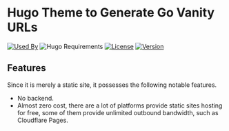 # Hugo Theme to Generate Go Vanity URLs

[![Used By](https://flat.badgen.net/github/dependents-repo/hugomods/go-vanity-urls?icon=github&label=used+by&color=green)](https://github.com/hugomods/go-vanity-urls/network/dependents)
![Hugo Requirements](https://img.shields.io/badge/dynamic/json?color=important&label=requirements&query=requirements&logo=hugo&style=flat-square&url=https://api.razonyang.com/v1/hugo/modules/github.com/hugomods/go-vanity-urls)
[![License](https://flat.badgen.net/github/license/hugomods/go-vanity-urls)](https://github.com/hugomods/go-vanity-urls/blob/main/LICENSE)
[![Version](https://flat.badgen.net/github/tag/hugomods/go-vanity-urls)](https://github.com/hugomods/go-vanity-urls/tags)

## Features

Since it is merely a static site, it possesses the following notable features.

- No backend.
- Almost zero cost, there are a lot of platforms provide static sites hosting for free, some of them provide unlimited outbound bandwidth, such as Cloudflare Pages.
